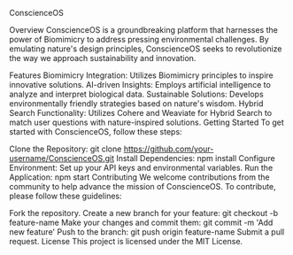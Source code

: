 ConscienceOS

Overview
ConscienceOS is a groundbreaking platform that harnesses the power of Biomimicry to address pressing environmental challenges. By emulating nature's design principles, ConscienceOS seeks to revolutionize the way we approach sustainability and innovation.

Features
Biomimicry Integration: Utilizes Biomimicry principles to inspire innovative solutions.
AI-driven Insights: Employs artificial intelligence to analyze and interpret biological data.
Sustainable Solutions: Develops environmentally friendly strategies based on nature's wisdom.
Hybrid Search Functionality: Utilizes Cohere and Weaviate for Hybrid Search to match user questions with nature-inspired solutions.
Getting Started
To get started with ConscienceOS, follow these steps:

Clone the Repository: git clone https://github.com/your-username/ConscienceOS.git
Install Dependencies: npm install
Configure Environment: Set up your API keys and environmental variables.
Run the Application: npm start
Contributing
We welcome contributions from the community to help advance the mission of ConscienceOS. To contribute, please follow these guidelines:

Fork the repository.
Create a new branch for your feature: git checkout -b feature-name
Make your changes and commit them: git commit -m 'Add new feature'
Push to the branch: git push origin feature-name
Submit a pull request.
License
This project is licensed under the MIT License.